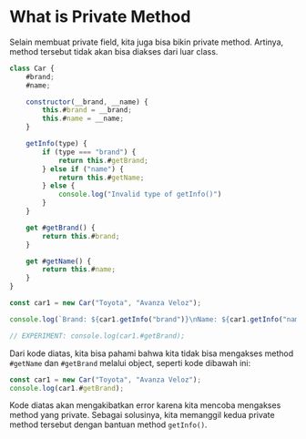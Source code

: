 # What is Private Method

Selain membuat private field, kita juga bisa bikin private method. Artinya, method tersebut tidak akan bisa diakses dari luar class.

```js
class Car {
    #brand;
    #name;

    constructor(__brand, __name) {
        this.#brand = __brand;
        this.#name = __name;
    }

    getInfo(type) {
        if (type === "brand") {
            return this.#getBrand;
        } else if ("name") {
            return this.#getName;
        } else {
            console.log("Invalid type of getInfo()")
        }
    }

    get #getBrand() {
        return this.#brand;
    }

    get #getName() {
        return this.#name;
    }
}

const car1 = new Car("Toyota", "Avanza Veloz");

console.log(`Brand: ${car1.getInfo("brand")}\nName: ${car1.getInfo("name")}`);

// EXPERIMENT: console.log(car1.#getBrand);
```

Dari kode diatas, kita bisa pahami bahwa kita tidak bisa mengakses method `#getName` dan `#getBrand` melalui object, seperti kode dibawah ini:

```js
const car1 = new Car("Toyota", "Avanza Veloz");
console.log(car1.#getBrand);
```

Kode diatas akan mengakibatkan error karena kita mencoba mengakses method yang private. Sebagai solusinya, kita memanggil kedua private method tersebut dengan bantuan method `getInfo()`.